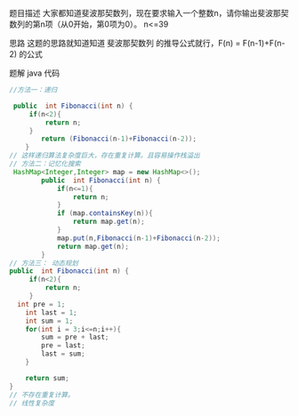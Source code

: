 题目描述
大家都知道斐波那契数列，现在要求输入一个整数n，请你输出斐波那契数列的第n项（从0开始，第0项为0）。 
n<=39

思路
这题的思路就知道知道 斐波那契数列 的推导公式就行，F(n) = F(n-1)+F(n-2) 的公式

题解
java 代码



```java
//方法一：递归

 public  int Fibonacci(int n) {
     if(n<2){
         return n;
     }
        return (Fibonacci(n-1)+Fibonacci(n-2));
    }
// 这样递归算法复杂度巨大，存在重复计算。且容易操作栈溢出
// 方法二：记忆化搜索
 HashMap<Integer,Integer> map = new HashMap<>();
        public  int Fibonacci(int n) {
            if(n<=1){
                return n;
            }
            if (map.containsKey(n)){
                return map.get(n);
            }
            map.put(n,Fibonacci(n-1)+Fibonacci(n-2));
            return map.get(n);
        }
// 方法三： 动态规划
public  int Fibonacci(int n) {
     if(n<2){
         return n;
     }
  int pre = 1;
    int last = 1;
    int sum = 1;
    for(int i = 3;i<=n;i++){
        sum = pre + last;
        pre = last;
        last = sum;
    }

    return sum;
}
// 不存在重复计算。
// 线性复杂度

```
